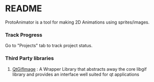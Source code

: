 # README #
ProtoAnimator is a tool for making 2D Animations using sprites/images. 


### Track Progress ###
Go to "Projects" tab to track project status.

### Third Party libraries ###
1. [QtGifImage](https://github.com/dbzhang800/QtGifImage) : A Wrapper Library that abstracts away the core libgif library and provides an interface well suited for qt applications
